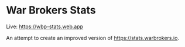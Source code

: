 # War Brokers Stats

Live: https://wbp-stats.web.app

An attempt to create an improved version of https://stats.warbrokers.io.
